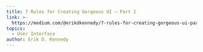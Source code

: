 ```yaml
---
title: 7 Rules for Creating Gorgeous UI — Part 2
link: >-
  https://medium.com/@erikdkennedy/7-rules-for-creating-gorgeous-ui-part-2-430de537ba96
topics:
  - User Interface
author: Erik D. Kennedy
---
```


